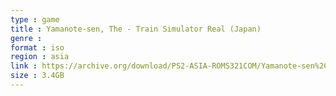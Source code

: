 ```yaml
---
type : game
title : Yamanote-sen, The - Train Simulator Real (Japan)
genre : 
format : iso
region : asia
link : https://archive.org/download/PS2-ASIA-ROMS321COM/Yamanote-sen%2C%20The%20-%20Train%20Simulator%20Real%20%28Japan%29.7z
size : 3.4GB
---
```


